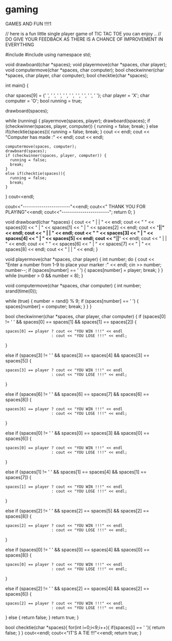 # gaming
GAMES AND FUN !!!!1

// here is a fun little single player game of  TIC TAC TOE you can enjoy .. 
// DO GIVE YOUR FEEDBACK AS THERE IS A CHANCE OF IMPROVEMENT IN EVERYTHING

#include <ctime>
#include <iostream>
using namespace std;

void drawboard(char *spaces);
void playermove(char *spaces, char player);
void computermove(char *spaces, char computer);
bool checkwinner(char *spaces, char player, char computer);
bool checktie(char *spaces);

int main() {

  char spaces[9] = {' ', ' ', ' ', ' ', ' ', ' ', ' ', ' ', ' '};
  char player = 'X';
  char computer = 'O';
  bool running = true;

  drawboard(spaces);

  while (running) {
    playermove(spaces, player);
    drawboard(spaces);
    if (checkwinner(spaces, player, computer)) {
      running = false;
      break;
    }
    else if(checktie(spaces)){
      running = false;
      break;
    }
    cout << endl;
    cout << "Computer has made :" << endl;
    cout << endl;

    computermove(spaces, computer);
    drawboard(spaces);
    if (checkwinner(spaces, player, computer)) {
      running = false;
      break;
    }
    else if(checktie(spaces)){
      running = false;
      break;
    }
  }
  cout<<endl;

  cout<<"-----------------------"<<endl;
  cout<<" THANK YOU FOR PLAYING"<<endl;
  cout<<"-----------------------";
  return 0;
}

void drawboard(char *spaces) {
  cout << "      |      |      " << endl;
  cout << "  " << spaces[0] << "   |  " << spaces[1] << "   |  " << spaces[2]
       << endl;
  cout << "______|______|______" << endl;
  cout << "      |      |      " << endl;
  cout << "  " << spaces[3] << "   |  " << spaces[4] << "   |  " << spaces[5]
       << endl;
  cout << "______|______|______" << endl;
  cout << "      |      |      " << endl;
  cout << "  " << spaces[6] << "   |  " << spaces[7] << "   |  " << spaces[8]
       << endl;
  cout << "      |      |      " << endl;
}

void playermove(char *spaces, char player) {
  int number;
  do {
    cout << "Enter a number from 1-9 to place your marker :" << endl;
    cin >> number;
    number--;
    if (spaces[number] == ' ') {
      spaces[number] = player;
      break;
    }
  } while (number > 0 && number < 8);
}

void computermove(char *spaces, char computer) {
  int number;
  srand(time(0));

  while (true) {
    number = rand() % 9;
    if (spaces[number] == ' ') {
      spaces[number] = computer;
      break;
    }
  }
}

bool checkwinner(char *spaces, char player, char computer) {
  if (spaces[0] != ' ' && spaces[0] == spaces[1] && spaces[1] == spaces[2]) {

    spaces[0] == player ? cout << "YOU WIN !!!" << endl
                        : cout << "YOU LOSE !!!" << endl;
  }

  else if (spaces[3] != ' ' && spaces[3] == spaces[4] &&
           spaces[3] == spaces[5]) {

    spaces[3] == player ? cout << "YOU WIN !!!" << endl
                        : cout << "YOU LOSE !!!" << endl;
  }

  else if (spaces[6] != ' ' && spaces[6] == spaces[7] &&
           spaces[6] == spaces[8]) {

    spaces[6] == player ? cout << "YOU WIN !!!" << endl
                        : cout << "YOU LOSE !!!" << endl;
  }

  else if (spaces[0] != ' ' && spaces[0] == spaces[3] &&
           spaces[0] == spaces[6]) {

    spaces[0] == player ? cout << "YOU WIN !!!" << endl
                        : cout << "YOU LOSE !!!" << endl;
  }

  else if (spaces[1] != ' ' && spaces[1] == spaces[4] &&
           spaces[1] == spaces[7]) {

    spaces[1] == player ? cout << "YOU WIN !!!" << endl
                        : cout << "YOU LOSE !!!" << endl;
  }

  else if (spaces[2] != ' ' && spaces[2] == spaces[5] &&
           spaces[2] == spaces[8]) {

    spaces[2] == player ? cout << "YOU WIN !!!" << endl
                        : cout << "YOU LOSE !!!" << endl;
  }

  else if (spaces[0] != ' ' && spaces[0] == spaces[4] &&
           spaces[0] == spaces[8]) {

    spaces[0] == player ? cout << "YOU WIN !!!" << endl
                        : cout << "YOU LOSE !!!" << endl;
  }

  else if (spaces[2] != ' ' && spaces[2] == spaces[4] &&
           spaces[2] == spaces[6]) {

    spaces[2] == player ? cout << "YOU WIN !!!" << endl
                        : cout << "YOU LOSE !!!" << endl;
  } else {
    return false;
  }
  return true;
}

bool checktie(char *spaces){
  for(int i=0;i<9;i++){
    if(spaces[i] == ' '){
      return false;
    }
  }
  cout<<endl;
  cout<<"IT'S A TIE !!!"<<endl;
  return true;
}

